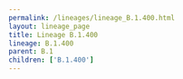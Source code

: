 ```yaml
---
permalink: /lineages/lineage_B.1.400.html
layout: lineage_page
title: Lineage B.1.400
lineage: B.1.400
parent: B.1
children: ['B.1.400']
---
```

